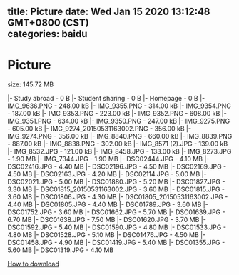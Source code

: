 
title: Picture
date: Wed Jan 15 2020 13:12:48 GMT+0800 (CST)    
categories: baidu
---

# Picture
size: 145.72 MB
 
 
|- Study abroad - 0 B
|- Student sharing - 0 B
|- Homepage - 0 B
|- IMG_9636.PNG - 248.00 kB
|- IMG_9355.PNG - 314.00 kB
|- IMG_9354.PNG - 187.00 kB
|- IMG_9353.PNG - 223.00 kB
|- IMG_9352.PNG - 608.00 kB
|- IMG_9351.PNG - 634.00 kB
|- IMG_9350.PNG - 247.00 kB
|- IMG_9275.PNG - 605.00 kB
|- IMG_9274_20150531163002.PNG - 356.00 kB
|- IMG_9274.PNG - 356.00 kB
|- IMG_8840.PNG - 660.00 kB
|- IMG_8839.PNG - 887.00 kB
|- IMG_8838.PNG - 302.00 kB
|- IMG_8571 (2).JPG - 139.00 kB
|- IMG_8532.JPG - 121.00 kB
|- IMG_8458.JPG - 133.00 kB
|- IMG_8273.JPG - 1.90 MB
|- IMG_7344.JPG - 1.90 MB
|- DSC02444.JPG - 4.10 MB
|- DSC02416.JPG - 4.40 MB
|- DSC02196.JPG - 4.50 MB
|- DSC02169.JPG - 4.50 MB
|- DSC02163.JPG - 4.20 MB
|- DSC02114.JPG - 5.00 MB
|- DSC02021.JPG - 5.00 MB
|- DSC01880.JPG - 5.20 MB
|- DSC01827.JPG - 3.30 MB
|- DSC01815_20150531163002.JPG - 3.60 MB
|- DSC01815.JPG - 3.60 MB
|- DSC01806.JPG - 4.30 MB
|- DSC01805_20150531163002.JPG - 4.40 MB
|- DSC01805.JPG - 4.40 MB
|- DSC01789.JPG - 3.60 MB
|- DSC01752.JPG - 3.60 MB
|- DSC01662.JPG - 5.70 MB
|- DSC01639.JPG - 6.70 MB
|- DSC01638.JPG - 7.50 MB
|- DSC01620.JPG - 3.70 MB
|- DSC01592.JPG - 5.40 MB
|- DSC01590.JPG - 4.80 MB
|- DSC01533.JPG - 4.80 MB
|- DSC01528.JPG - 5.10 MB
|- DSC01476.JPG - 4.50 MB
|- DSC01458.JPG - 4.90 MB
|- DSC01419.JPG - 5.40 MB
|- DSC01355.JPG - 5.60 MB
|- DSC01319.JPG - 4.10 MB

[How to download](https://bpcam.bemobtrk.com/go/2ceec3aa-1ca2-46d6-b9ff-aaa5c184517c?jno=262)